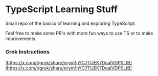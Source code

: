 # TypeScript Learning Stuff
Small repo of the basics of learning and exploring TypeScript.

Feel free to make some PR's with more fun ways to use TS or to make improvements.

### Grok Instructions
[https://x.com/i/grok/share/nrym1nYC7TUEK7DoaIVDP0LtB](https://x.com/i/grok/share/nrym1nYC7TUEK7DoaIVDP0LtB)

